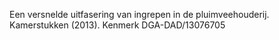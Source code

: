 Een versnelde uitfasering van ingrepen in de pluimveehouderij. Kamerstukken (2013). Kenmerk DGA-DAD/13076705

